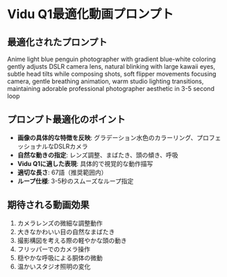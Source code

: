 # Vidu Q1最適化動画プロンプト

## 最適化されたプロンプト

Anime light blue penguin photographer with gradient blue-white coloring gently adjusts DSLR camera lens, natural blinking with large kawaii eyes, subtle head tilts while composing shots, soft flipper movements focusing camera, gentle breathing animation, warm studio lighting transitions, maintaining adorable professional photographer aesthetic in 3-5 second loop

## プロンプト最適化のポイント

- **画像の具体的な特徴を反映**: グラデーション水色のカラーリング、プロフェッショナルなDSLRカメラ
- **自然な動きの指定**: レンズ調整、まばたき、頭の傾き、呼吸
- **Vidu Q1に適した表現**: 具体的で視覚的な動作描写
- **適切な長さ**: 67語（推奨範囲内）
- **ループ仕様**: 3-5秒のスムーズなループ指定

## 期待される動画効果

1. カメラレンズの微細な調整動作
2. 大きなかわいい目の自然なまばたき
3. 撮影構図を考える際の軽やかな頭の動き
4. フリッパーでのカメラ操作
5. 穏やかな呼吸による胴体の微動
6. 温かいスタジオ照明の変化